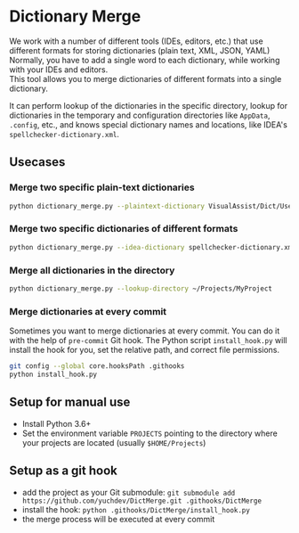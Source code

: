# Dictionary Merge

We work with a number of different tools (IDEs, editors, etc.) 
that use different formats for storing dictionaries (plain text, XML, JSON, YAML)
Normally, you have to add a single word to each dictionary, while working with your IDEs and editors.  
This tool allows you to merge dictionaries of different formats into a single dictionary.

It can perform lookup of the dictionaries in the specific directory,
lookup for dictionaries in the temporary and configuration directories like `AppData`, `.config`, etc.,
and knows special dictionary names and locations, like IDEA's `spellchecker-dictionary.xml`. 

## Usecases

### Merge two specific plain-text dictionaries

```bash
python dictionary_merge.py --plaintext-dictionary VisualAssist/Dict/UserWords.txt --plaintext-dictionary idea.dic
```

### Merge two specific dictionaries of different formats

```bash
python dictionary_merge.py --idea-dictionary spellchecker-dictionary.xml --plaintext-dictionary idea.dic
```

### Merge all dictionaries in the directory

```bash
python dictionary_merge.py --lookup-directory ~/Projects/MyProject
```

### Merge dictionaries at every commit

Sometimes you want to merge dictionaries at every commit. You can do it with the help of `pre-commit` Git hook.
The Python script `install_hook.py` will install the hook for you, set the relative path, and correct file permissions.

```bash
git config --global core.hooksPath .githooks
python install_hook.py
```

## Setup for manual use

* Install Python 3.6+
* Set the environment variable `PROJECTS` pointing to the directory where your projects are located (usually `$HOME/Projects`)

## Setup as a git hook

* add the project as your Git submodule: `git submodule add https://github.com/yuchdev/DictMerge.git .githooks/DictMerge`
* install the hook: `python .githooks/DictMerge/install_hook.py`
* the merge process will be executed at every commit
